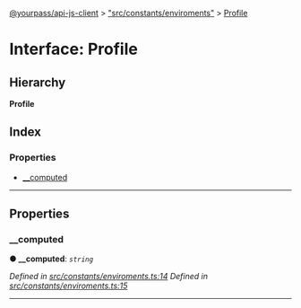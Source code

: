 [@yourpass/api-js-client](../README.md) > ["src/constants/enviroments"](../modules/_src_constants_enviroments_.md) > [Profile](../interfaces/_src_constants_enviroments_.profile.md)

# Interface: Profile

## Hierarchy

**Profile**

## Index

### Properties

* [__computed](_src_constants_enviroments_.profile.md#__computed)

---

## Properties

<a id="__computed"></a>

###  __computed

**● __computed**: *`string`*

*Defined in [src/constants/enviroments.ts:14](https://github.com/yourpass/yourpass-api-js-client/blob/c41a8ac/src/constants/enviroments.ts#L14)*
*Defined in [src/constants/enviroments.ts:15](https://github.com/yourpass/yourpass-api-js-client/blob/c41a8ac/src/constants/enviroments.ts#L15)*

___

